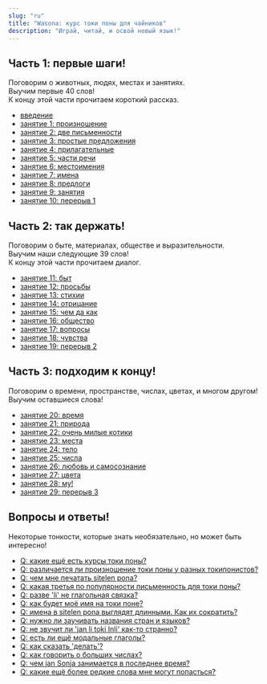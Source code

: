 ```yaml
---
slug: "ru"
title: "Wasona: курс токи поны для чайников"
description: "Играй, читай, и освой новый язык!"
---
```

## Часть 1: первые шаги!

Поговорим о животных, людях, местах и занятиях.  
Выучим первые 40 слов!  
К концу этой части прочитаем короткий рассказ.

* [введение](ru/00)
* [занятие 1: произношение](ru/01)
* [занятие 2: две письменности](ru/02)
* [занятие 3: простые предложения](ru/03)
* [занятие 4: прилагательные](ru/04)
* [занятие 5: части речи](ru/05)
* [занятие 6: местоимения](ru/06)
* [занятие 7: имена](ru/07)
* [занятие 8: предлоги](ru/08)
* [занятие 9: занятия](ru/09)
* [занятие 10: перерыв 1](ru/10)

## Часть 2: так держать!

Поговорим о быте, материалах, обществе и выразительности.  
Выучим наши следующие 39 слов!  
К концу этой части прочитаем диалог.

* [занятие 11: быт](ru/11)
* [занятие 12: просьбы](ru/12)
* [занятие 13: стихии](ru/13)
* [занятие 14: отрицание](ru/14)
* [занятие 15: чем да как](ru/15)
* [занятие 16: общество](ru/16)
* [занятие 17: вопросы](ru/17)
* [занятие 18: чувства](ru/18)
* [занятие 19: перерыв 2](ru/19)

## Часть 3: подходим к концу!

Поговорим о времени, пространстве, числах, цветах, и многом другом!  
Выучим оставшиеся слова!

* [занятие 20: время](ru/20)
* [занятие 21: природа](ru/21)
* [занятие 22: очень милые котики](ru/22)
* [занятие 23: места](ru/23)
* [занятие 24: тело](ru/24)
* [занятие 25: числа](ru/25)
* [занятие 26: любовь и самосознание](ru/26)
* [занятие 27: цвета](ru/27)
* [занятие 28: му!](ru/28)
* [занятие 29: перерыв 3](ru/29)

## Вопросы и ответы!

Некоторые тонкости, которые знать необязательно, но может быть интересно!

* [Q: какие ещё есть курсы токи поны?](ru/other-courses)
* [Q: различается ли произношение токи поны у разных токипонистов?](ru/sound-variation)
* [Q: чем мне печатать sitelen pona?](ru/fonts)
* [Q: какая третья по популярности письменность для токи поны?](ru/sitelen-sitelen)
* [Q: разве 'li' не глагольная связка?](ru/li-and-is)
* [Q: как будет моё имя на токи поне?](en/make-a-name)
* [Q: имена в sitelen pona выглядят длинными. Как их сократить?](en/simpler-cartouches)
* [Q: нужно ли заучивать названия стран и языков?](en/languages-countries)
* [Q: не звучит ли 'jan li toki Inli' как-то странно?](en/named-verbs)
* [Q: есть ли ещё модальные глаголы?](en/more-preverbs)
* [Q: как сказать 'делать'?](en/doing)
* [Q: как говорить о больших числах?](en/large-numbers)
* [Q: чем jan Sonja занимается в последнее время?](en/jan-sonja)
* [Q: какие ещё более редкие слова мне могут попасться?](en/uncommon-words)
